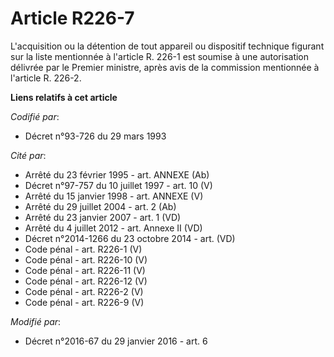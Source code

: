 # Article R226-7

L'acquisition ou la détention de tout appareil ou dispositif technique figurant sur la liste mentionnée à l'article R. 226-1
est soumise à une autorisation délivrée par le Premier ministre, après avis de la commission mentionnée à l'article R. 226-2.

**Liens relatifs à cet article**

_Codifié par_:

  - Décret n°93-726 du 29 mars 1993

_Cité par_:

  - Arrêté du 23 février 1995 - art. ANNEXE (Ab)
  - Décret n°97-757 du 10 juillet 1997 - art. 10 (V)
  - Arrêté du 15 janvier 1998 - art. ANNEXE (V)
  - Arrêté du 29 juillet 2004 - art. 2 (Ab)
  - Arrêté du 23 janvier 2007 - art. 1 (VD)
  - Arrêté du 4 juillet 2012 - art. Annexe II (VD)
  - Décret n°2014-1266 du 23 octobre 2014 - art. (VD)
  - Code pénal - art. R226-1 (V)
  - Code pénal - art. R226-10 (V)
  - Code pénal - art. R226-11 (V)
  - Code pénal - art. R226-12 (V)
  - Code pénal - art. R226-2 (V)
  - Code pénal - art. R226-9 (V)

_Modifié par_:

  - Décret n°2016-67 du 29 janvier 2016 - art. 6
